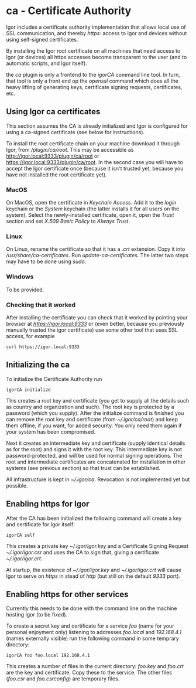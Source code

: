 # ca - Certificate Authority

Igor includes a certificate authority implementation that allows local use of SSL communication, and thereby _https:_ access to Igor and devices without using self-signed certificates.

By installing the Igor root certificate on all machines that need access to Igor (or devices) all https accesses become transparent to the user (and to automatic scripts, and Igor itself).

the _ca_ plugin is only a frontend to the _igorCA_ command line tool. In turn, that tool is only a front end op the _openssl_ command which does all the heavy lifting of generating keys, certificate signing requests, certificates, etc.

## Using Igor ca certificates

This section assumes the CA is already initialized and Igor is configured for using a ca-signed certificate (see below for instructions).

To install the root certificate chain on your machine download it through Igor, from _/plugin/ca/root_. This may be accessible as <http://igor.local:9333/plugin/ca/root> or <https://igor.local:9333/plugin/ca/root>. In the second case you will have to accept the Igor certificate once (because it isn't trusted yet, because you have not installed the root certificate yet).

### MacOS

On MacOS, open the certificate in _Keychain Access_. Add it to the _login_ keychain or the _System_ keychain (the latter installs it for all users on the system). Select the newly-installed certificate, open it, open the _Trust_ section and set _X.509 Basic Policy_ to _Always Trust_.

### Linux

On Linux, rename the certificate so that it has a _.crt_ extension. Copy it into _/usr/share/ca-certificates_. Run _update-ca-certificates_. The latter two steps may have to be done using _sudo_.

### Windows

To be provided.

### Checking that it worked

After installing the certificate you can check that it worked by pointing your browser at _https://igor.local:9333_ or (even better, because you previously manually trusted the igor certificate) use some other tool that uses SSL access, for example

```
curl https://igor.local:9333
```

## Initializing the ca

To initialize the Certificate Authority run

```
igorCA initialize
```
This creates a root key and certificate (you get to supply all the details such as country and organization and such). The root key is protected by a password (which you supply). After the initialize command is finished you can remove the root key and certificate (from _~/.igor/ca/root_) and keep them offline, if you want, for added security. You only need them again if your system has been compromised.

Next it creates an intermediate key and certificate (supply identical details as for the root) and signs it with the root key. This intermediate key is not password-protected, and will be used for normal signing operations. The root and intermediate certificates are concatenated for installation in other systems (see previous section) so that trust can be established.

All infrastructure is kept in _~/.igor/ca_. Revocation is not implemented yet but possible.

## Enabling https for Igor

After the CA has been initialized the following command will create a key and certificate for Igor itself:

```
igorCA self
```

This creates a private key _~/.igor/igor.key_ and a Certificate Signing Request _~/.igor/igor.csr_ and uses the CA to sign that, giving a certificate _~/.igor/igor.crt_.

At startup, the existence of _~/.igor/igor.key_ and _~/.igor/igor.crt_ will cause Igor to serve on _https_ in stead of _http_ (but still on the default _9333_ port).

## Enabling https for other services

Currently this needs to be done with the command line on the machine hosting Igor (to be fixed).

To create a secret key and certificate for a service _foo_ (name for your personal enjoyment only) listening to addresses _foo.local_ and _192.168.4.1_ (names externally visible) run the following command in some temprary directory:

```
igorCA foo foo.local 192.168.4.1
```

This creates a number of files in the current directory: _foo.key_ and _foo.crt_ are the key and certificate. Copy these to the service. The other files (_foo.csr_ and _foo.csrconfig_) are temporary files.
